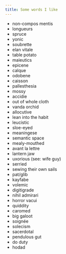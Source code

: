 ```yaml
---
title: Some words I like
---
```

- non-compos mentis
- longueurs
- spruce 
- yonic
- soubrette
- elan vitale
- table potato
- maieutics
- epicene
- calque
- odobene
- caisson
- pallesthesia
- mossy
- accidie
- out of whole cloth
- vanda orchid
- allocutive
- lean into the habit
- leucistic
- sloe-eyed
- meaningese
- semantic space
- mealy-mouthed
- avant la lettre
- lantern jaw
- uxorious (see: wife guy)
- serried
- sewing their own sails 
- pat/glib
- kayfabe
- volemic
- digitigrade
- nihil admirari
- horror vacui
- quiddity
- caromed
- big galoot
- soignée
- solecism
- sacerdotal
- pendulous gut
- do duty
- hodad
